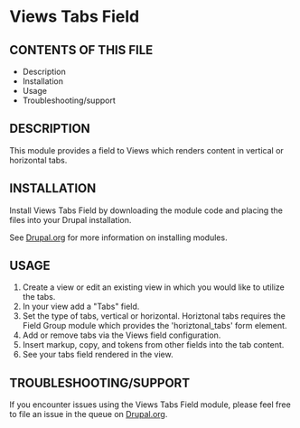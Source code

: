 # Views Tabs Field

## CONTENTS OF THIS FILE

 * Description
 * Installation
 * Usage
 * Troubleshooting/support

## DESCRIPTION

This module provides a field to Views which renders content in vertical or 
horizontal tabs.

## INSTALLATION

Install Views Tabs Field by downloading the module code and placing the files
into your Drupal installation.

See [Drupal.org](https://www.drupal.org/documentation/install/modules-themes) 
for more information on installing modules.

## USAGE

 1. Create a view or edit an existing view in which you would like to utilize 
    the tabs.
 2. In your view add a "Tabs" field.
 3. Set the type of tabs, vertical or horizontal. Horiztonal tabs requires the
    Field Group module which provides the 'horiztonal_tabs' form element.
 4. Add or remove tabs via the Views field configuration.
 5. Insert markup, copy, and tokens from other fields into the tab content.
 6. See your tabs field rendered in the view.

## TROUBLESHOOTING/SUPPORT

If you encounter issues using the Views Tabs Field module, please feel free to 
file an issue in the queue on 
[Drupal.org](https://www.drupal.org/project/issues/views_tabs_field).
